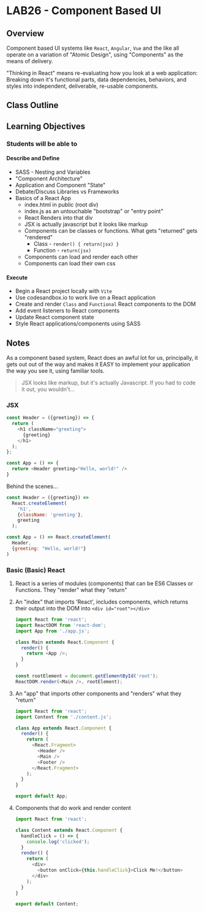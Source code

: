 
# LAB26 - Component Based UI
## Overview

Component based UI systems like `React`, `Angular`, `Vue` and the like all operate on a variation of "Atomic Design", using "Components" as the means of delivery.

"Thinking in React" means re-evaluating how you look at a web application: Breaking down it's functional parts, data dependencies, behaviors, and styles into independent, deliverable, re-usable components.

## Class Outline

<!-- To Be Completed By Instructor -->

## Learning Objectives

### Students will be able to

#### Describe and Define

- SASS - Nesting and Variables
- "Component Architecture"
- Application and Component "State"
- Debate/Discuss Libraries vs Frameworks
- Basics of a React App
  - index.html in public (root div)
  - index.js as an untouchable "bootstrap" or "entry point"
  - React Renders into that div
  - JSX is actually javascript but it looks like markup
  - Components can be classes or functions. What gets "returned" gets "rendered"
    - Class - `render() { return(jsx) }`
    - Function - `return(jsx)`
  - Components can load and render each other
  - Components can load their own css

#### Execute

- Begin a React project locally with `Vite`
- Use codesandbox.io to work live on a React application
- Create and render `Class` and `Functional` React components to the DOM
- Add event listeners to React components
- Update React component state
- Style React applications/components using SASS

## Notes

As a component based system, React does an awful lot for us, principally, it gets out out of the way and makes it EASY to implement your application the way you see it, using familiar tools.

> JSX looks like markup, but it's actually Javascript. If you had to code it out, you wouldn't...

### JSX

```javascript
const Header = ({greeting}) => {
  return (
    <h1 className="greeting">
      {greeting}
    </h1>
  );
};

const App = () => {
  return <Header greeting="Hello, world!" />
}
```

Behind the scenes...

```javascript
const Header = ({greeting}) =>
  React.createElement(
    'h1',
    {className: 'greeting'},
    greeting
  );

const App = () => React.createElement(
  Header,
  {greeting: "Hello, world!"}
)
```

### Basic (Basic) React

1. React is a series of modules (components) that can be ES6 Classes or Functions. They "render" what they "return"
1. An "index" that imports 'React', includes components, which returns their output into the DOM into `<div id="root"></div>`

   ```javascript
   import React from 'react';
   import ReactDOM from 'react-dom';
   import App from './app.js';

   class Main extends React.Component {
     render() {
       return <App />;
     }
   }

   const rootElement = document.getElementById('root');
   ReactDOM.render(<Main />, rootElement);
   ```

1. An "app" that imports other components and "renders" what they "return"

   ```javascript
   import React from 'react';
   import Content from './content.js';

   class App extends React.Component {
     render() {
       return (
         <React.Fragment>
           <Header />
           <Main />
           <Footer />
         </React.Fragment>
       );
     }
   }

   export default App;

   ```

1. Components that do work and render content

   ```javascript
   import React from 'react';

   class Content extends React.Component {
     handleClick = () => {
       console.log('clicked');
     }
     render() {
       return (
         <div>
           <button onClick={this.handleClick}>Click Me!</button>
         </div>
       );
     }
   }

   export default Content;

   ```
